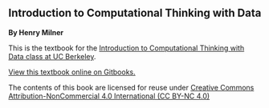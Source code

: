 Introduction to Computational Thinking with Data
-------------------------------

**By Henry Milner**

This is the textbook for the [Introduction to Computational Thinking with Data class at UC Berkeley][data8r].

[View this textbook online on Gitbooks.][gitbook]

[data8r]: http://data8r.org/
[gitbook]: https://data-8r.gitbooks.io/textbook/content/

The contents of this book are licensed for reuse under [Creative Commons Attribution-NonCommercial 4.0 International (CC BY-NC 4.0)](http://creativecommons.org/licenses/by-nc/4.0/)
